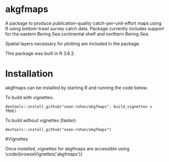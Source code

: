 # akgfmaps
A package to produce publication-quality catch-per-unit-effort maps using R using bottom-trawl survey catch data. Package currently includes support for the eastern Bering Sea continental shelf and northern Bering Sea.

Spatial layers necessary for plotting are included in the package.

This package was built in R 3.6.2.


# Installation

akgfmaps can be installed by starting R and running the code below.

To build with vignettes:
```{r}
devtools::install_github("sean-rohan/akgfmaps", build_vignettes = TRUE)
```

To build without vignettes (faster):
```{r}
devtools::install_github("sean-rohan/akgfmaps")
```


#Vignettes

Once installed, vignettes for akgfmaps are accessible using \code{browseVignettes('akgfmaps')}